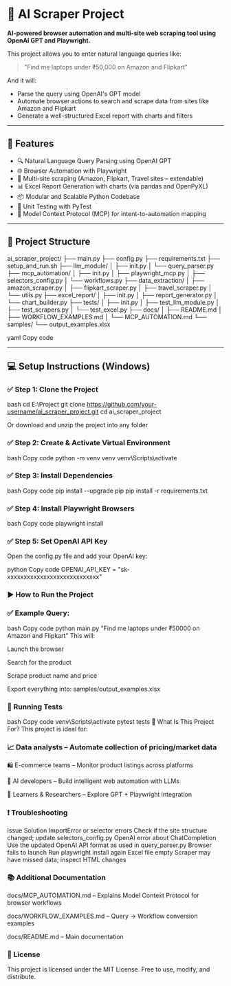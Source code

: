 # 🤖 AI Scraper Project

**AI-powered browser automation and multi-site web scraping tool using OpenAI GPT and Playwright.**

This project allows you to enter natural language queries like:

> "Find me laptops under ₹50,000 on Amazon and Flipkart"

And it will:
- Parse the query using OpenAI's GPT model
- Automate browser actions to search and scrape data from sites like Amazon and Flipkart
- Generate a well-structured Excel report with charts and filters

---

## 🚀 Features

- 🔍 Natural Language Query Parsing using OpenAI GPT
- 🌐 Browser Automation with Playwright
- 🛒 Multi-site scraping (Amazon, Flipkart, Travel sites – extendable)
- 📊 Excel Report Generation with charts (via pandas and OpenPyXL)
- 📦 Modular and Scalable Python Codebase
- 🧪 Unit Testing with PyTest
- 🧠 Model Context Protocol (MCP) for intent-to-automation mapping

---

## 📁 Project Structure

ai_scraper_project/
├── main.py
├── config.py
├── requirements.txt
├── setup_and_run.sh
├── llm_module/
│ ├── init.py
│ └── query_parser.py
├── mcp_automation/
│ ├── init.py
│ ├── playwright_mcp.py
│ ├── selectors_config.py
│ └── workflows.py
├── data_extraction/
│ ├── amazon_scraper.py
│ ├── flipkart_scraper.py
│ ├── travel_scraper.py
│ └── utils.py
├── excel_report/
│ ├── init.py
│ ├── report_generator.py
│ └── chart_builder.py
├── tests/
│ ├── init.py
│ ├── test_llm_module.py
│ ├── test_scrapers.py
│ └── test_excel.py
├── docs/
│ ├── README.md
│ ├── WORKFLOW_EXAMPLES.md
│ └── MCP_AUTOMATION.md
└── samples/
└── output_examples.xlsx

yaml
Copy code


---

## 💻 Setup Instructions (Windows)

### ✅ Step 1: Clone the Project

bash
cd E:\Project
git clone https://github.com/your-username/ai_scraper_project.git
cd ai_scraper_project

Or download and unzip the project into any folder

### ✅ Step 2: Create & Activate Virtual Environment
bash
Copy code
python -m venv venv
venv\Scripts\activate

### ✅ Step 3: Install Dependencies
bash
Copy code
pip install --upgrade pip
pip install -r requirements.txt

### ✅ Step 4: Install Playwright Browsers
bash
Copy code
playwright install

### ✅ Step 5: Set OpenAI API Key

Open the config.py file and add your OpenAI key:

python
Copy code
OPENAI_API_KEY = "sk-xxxxxxxxxxxxxxxxxxxxxxxxxxxx"

### ▶️ How to Run the Project

### ✅ Example Query:
bash
Copy code
python main.py "Find me laptops under ₹50000 on Amazon and Flipkart"
This will:

Launch the browser

Search for the product

Scrape product name and price

Export everything into:
samples/output_examples.xlsx


### 🧪 Running Tests

bash
Copy code
venv\Scripts\activate
pytest tests
🧠 What Is This Project For?
This project is ideal for:

### 📈 Data analysts – Automate collection of pricing/market data

🛍️ E-commerce teams – Monitor product listings across platforms

🤖 AI developers – Build intelligent web automation with LLMs

🧪 Learners & Researchers – Explore GPT + Playwright integration

### ❗ Troubleshooting

Issue	Solution
ImportError or selector errors	Check if the site structure changed; update selectors_config.py
OpenAI error about ChatCompletion	Use the updated OpenAI API format as used in query_parser.py
Browser fails to launch	Run playwright install again
Excel file empty	Scraper may have missed data; inspect HTML changes

### 📚 Additional Documentation
docs/MCP_AUTOMATION.md – Explains Model Context Protocol for browser workflows

docs/WORKFLOW_EXAMPLES.md – Query → Workflow conversion examples

docs/README.md – Main documentation

### 📜 License
This project is licensed under the MIT License.
Free to use, modify, and distribute.
